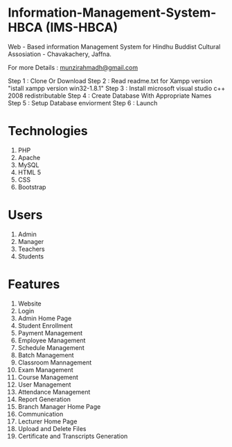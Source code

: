 # Information-Management-System-HBCA (IMS-HBCA)

Web - Based information Management System for Hindhu Buddist Cultural Assosiation - Chavakachery, Jaffna. 

For more Details : munzirahmadh@gmail.com 

Step 1 : Clone Or Download 
Step 2 : Read readme.txt for Xampp version "istall xampp version win32-1.8.1" 
Step 3 : Install microsoft visual studio c++ 2008 redistributable 
Step 4 : Create Database With Appropriate Names 
Step 5 : Setup Database enviorment 
Step 6 : Launch

# Technologies

1. PHP
2. Apache
3. MySQL
4. HTML 5
5. CSS
6. Bootstrap 

# Users

1. Admin
2. Manager
3. Teachers
4. Students

# Features

1. Website
2. Login
3. Admin Home Page
4. Student Enrollment
5. Payment Management
6. Employee Management
7. Schedule Management
8. Batch Management
9. Classroom Mannagement
10. Exam Management
11. Course Management
12. User Management
13. Attendance Management
14. Report Generation
15. Branch Manager Home Page
17. Communication
18. Lecturer Home Page
19. Upload and Delete Files
20. Certificate and Transcripts Generation
